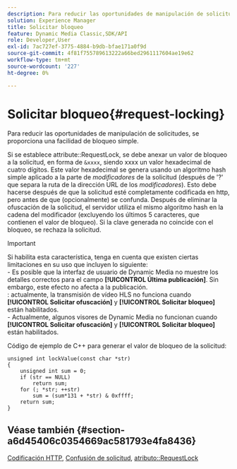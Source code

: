 ```yaml
---
description: Para reducir las oportunidades de manipulación de solicitudes, se proporciona una facilidad de bloqueo simple.
solution: Experience Manager
title: Solicitar bloqueo
feature: Dynamic Media Classic,SDK/API
role: Developer,User
exl-id: 7ac727ef-3775-4884-b9db-bfae171a0f9d
source-git-commit: 4f81f755789613222a66bed2961117604ae19e62
workflow-type: tm+mt
source-wordcount: '227'
ht-degree: 0%

---
```


# Solicitar bloqueo{#request-locking}

Para reducir las oportunidades de manipulación de solicitudes, se proporciona una facilidad de bloqueo simple.

Si se establece attribute::RequestLock, se debe anexar un valor de bloqueo a la solicitud, en forma de `&xxxx`, siendo xxxx un valor hexadecimal de cuatro dígitos. Este valor hexadecimal se genera usando un algoritmo hash simple aplicado a la parte de *modificadores* de la solicitud (después de &#39;?&#39; que separa la ruta de la dirección URL de los *modificadores*). Esto debe hacerse después de que la solicitud esté completamente codificada en http, pero antes de que (opcionalmente) se confunda. Después de eliminar la ofuscación de la solicitud, el servidor utiliza el mismo algoritmo hash en la cadena del modificador (excluyendo los últimos 5 caracteres, que contienen el valor de bloqueo). Si la clave generada no coincide con el bloqueo, se rechaza la solicitud.

>[!IMPORTANT]
>
>Si habilita esta característica, tenga en cuenta que existen ciertas limitaciones en su uso que incluyen lo siguiente:<br>- Es posible que la interfaz de usuario de Dynamic Media no muestre los detalles correctos para el campo **[!UICONTROL Última publicación]**. Sin embargo, este efecto no afecta a la publicación.<br>: actualmente, la transmisión de vídeo HLS no funciona cuando **[!UICONTROL Solicitar ofuscación]** y **[!UICONTROL Solicitar bloqueo]** están habilitados.<br>- Actualmente, algunos visores de Dynamic Media no funcionan cuando **[!UICONTROL Solicitar ofuscación]** y **[!UICONTROL Solicitar bloqueo]** están habilitados.

Código de ejemplo de C++ para generar el valor de bloqueo de la solicitud:

```
unsigned int lockValue(const char *str) 
{ 
    unsigned int sum = 0; 
    if (str == NULL) 
        return sum; 
    for (; *str; ++str) 
        sum = (sum*131 + *str) & 0xffff; 
    return sum; 
} 
```

## Véase también {#section-a6d45406c0354669ac581793e4fa8436}

[Codificación HTTP](../../../../../is-api/http-ref/image-serving-api-ref/c-http-protocol-reference/c-syntax-and-features/r-http-encoding.md#reference-bb34dd13f316462695448acfa8f92df7), [Confusión de solicitud](../../../../../is-api/http-ref/image-serving-api-ref/c-http-protocol-reference/c-syntax-and-features/r-request-obfuscation.md#reference-895f65d6796c43bb9bad21a676ed714d), [atributo::RequestLock](../../../../../is-api/image-catalog/image-serving-api-ref/c-image-catalog-reference/c-attributes-reference/r-requestlock.md#reference-8bbe2f581be847d3b9fa123e8e5e94b0)
